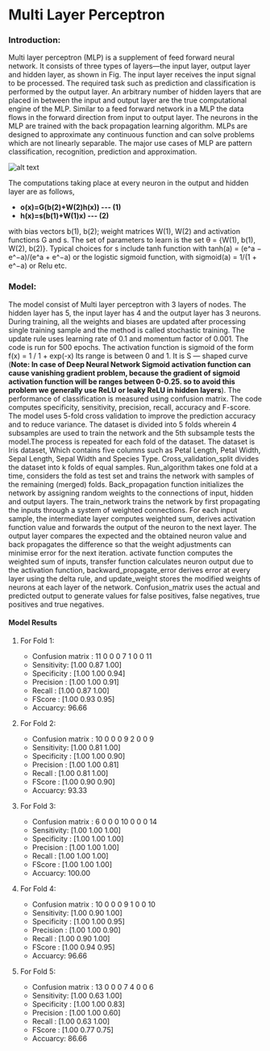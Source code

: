 # Multi Layer Perceptron

### Introduction:
Multi layer perceptron (MLP) is a supplement of feed forward neural network. It consists of three types of layers—the input layer, output layer and hidden layer, as shown in Fig. The input layer receives the input signal to be processed. The required task such as prediction and classification is performed by the output layer. An arbitrary number of hidden layers that are placed in between the input and output layer are the true computational engine of the MLP. Similar to a feed forward network in a MLP the data flows in the forward direction from input to output layer. The neurons in the MLP are trained with the back propagation learning algorithm. MLPs are designed to approximate any continuous function and can solve problems which are not linearly separable. The major use cases of MLP are pattern classification, recognition, prediction and approximation.

![alt text](https://ars.els-cdn.com/content/image/1-s2.0-S0065245819300506-f14-03-9780128187562.jpg)

The computations taking place at every neuron in the output and hidden layer are as follows,
* **o(x)=G(b(2)+W(2)h(x))  --- (1)**
* **h(x)=s(b(1)+W(1)x)     --- (2)**

with bias vectors b(1), b(2); weight matrices W(1), W(2) and activation functions G and s. The set of parameters to learn is the set θ = {W(1), b(1), W(2), b(2)}. Typical choices for s include tanh function with tanh(a) = (e^a − e^−a)/(e^a + e^−a) or the logistic sigmoid function, with sigmoid(a) = 1/(1 + e^−a) or Relu etc.

### Model:
The model consist of Multi layer perceptron with 3 layers of nodes. The hidden layer has 5, the input layer has 4 and the output layer has 3 neurons. During training, all the weights and biases are updated after processing single training sample and the method is called stochastic training. The update rule uses learning rate of 0.1 and momentum factor of 0.001. The code is run for 500 epochs. The activation function is sigmoid of the form f(x) = 1 / 1 + exp(-x) Its range is between 0 and 1. It is S — shaped curve (**Note: In case of Deep Neural Network Sigmoid activation function can cause vanishing gradient problem, because the gradient of sigmoid activation function will be ranges between 0-0.25. so to avoid this problem we generally use ReLU or leaky ReLU in hidden layers**). The performance of classification is measured using confusion matrix. The code computes specificity, sensitivity, precision, recall, accuracy and F-score. The model uses 5-fold cross validation to improve the prediction accuracy and to reduce variance. The dataset is divided into 5 folds wherein 4 subsamples are used to train the network and the 5th subsample tests the model.The process is repeated for each fold of the dataset. The dataset is Iris dataset, Which contains five columns such as Petal Length, Petal Width, Sepal Length, Sepal Width and Species Type. Cross_validation_split divides the dataset into k folds of equal samples. Run_algorithm takes one fold at a time, considers the fold as test set and trains the network with samples of the remaining (merged) folds. Back_propagation function initializes the network by assigning random weights to the connections of input, hidden and output layers. The train_network trains the network by first propagating the inputs through a system of weighted connections. For each input sample, the intermediate layer computes weighted sum, derives activation function value and forwards the output of the neuron to the next layer. The output layer compares the expected and the obtained neuron value and back propagates the difference so that the weight adjustments can minimise error for the next iteration. activate function computes the weighted sum of inputs, transfer function calculates neuron output due to the activation function, backward_propagate_error derives error at every layer using the delta rule, and update_weight stores the modified weights of neurons at each layer of the network. Confusion_matrix uses the actual and predicted output to generate values for false positives, false negatives, true positives and true negatives.
#### Model Results
1. For Fold 1:
   *  Confusion matrix : 11   0   0
                         0    7   1
                         0    0  11
   *  Sensitivity:  [1.00 0.87 1.00]
   *  Specificity : [1.00 1.00 0.94]
   *  Precision :   [1.00 1.00 0.91]
   *  Recall :      [1.00 0.87 1.00]
   *  FScore :      [1.00 0.93 0.95]
   *  Accuarcy: 96.66

2. For Fold 2:
   *  Confusion matrix :  10   0   0
                          0    9   2
                          0    0   9
   *  Sensitivity:  [1.00 0.81 1.00]
   *  Specificity : [1.00 1.00 0.90]
   *  Precision :   [1.00 1.00 0.81]
   *  Recall :      [1.00 0.81 1.00]
   *  FScore :      [1.00 0.90 0.90]
   *  Accuarcy: 93.33

3. For Fold 3:
   *  Confusion matrix :   6   0   0
                           0  10   0
                           0   0  14
   *  Sensitivity:  [1.00 1.00 1.00]
   *  Specificity : [1.00 1.00 1.00]
   *  Precision :   [1.00 1.00 1.00]
   *  Recall :      [1.00 1.00 1.00]
   *  FScore :      [1.00 1.00 1.00]
   *  Accuarcy: 100.00
 
4. For Fold 4:
   *  Confusion matrix :  10  0   0
                          0   9   1
                          0   0  10
   *  Sensitivity:  [1.00 0.90 1.00]
   *  Specificity : [1.00 1.00 0.95]
   *  Precision :   [1.00 1.00 0.90]
   *  Recall :      [1.00 0.90 1.00]
   *  FScore :      [1.00 0.94 0.95]
   *  Accuarcy: 96.66

5. For Fold 5:
   *  Confusion matrix : 13  0   0
                         0   7   4
                         0   0   6
   *  Sensitivity:  [1.00 0.63 1.00]
   *  Specificity : [1.00 1.00 0.83]
   *  Precision :   [1.00 1.00 0.60]
   *  Recall :      [1.00 0.63 1.00]
   *  FScore :      [1.00 0.77 0.75]
   *  Accuarcy: 86.66

   
 
 
 






